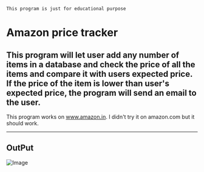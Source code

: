 `This program is just for educational purpose`
# Amazon price tracker
This program will let user add any number of items in a database and check the price of all the items and compare it with users expected price. If the price of the item is lower than user's expected price, the program will send an email to the user. 
---
This program works on www.amazon.in. I didn't try it on amazon.com but it should work.

---
## OutPut

![Image](https://imgur.com/a/wGdEnJa) 
